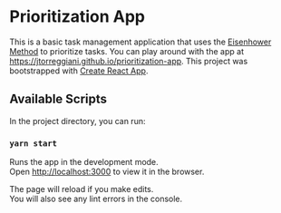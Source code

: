 # Prioritization App

This is a basic task management application that uses the [Eisenhower Method](https://en.wikipedia.org/wiki/Time_management#The_Eisenhower_Method) to prioritize tasks. You can play around with the app at https://jtorreggiani.github.io/prioritization-app. This project was bootstrapped with [Create React App](https://github.com/facebook/create-react-app).


## Available Scripts

In the project directory, you can run:

### `yarn start`

Runs the app in the development mode.\
Open [http://localhost:3000](http://localhost:3000) to view it in the browser.

The page will reload if you make edits.\
You will also see any lint errors in the console.
